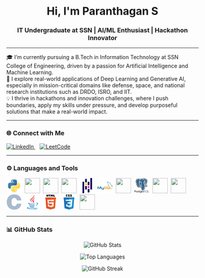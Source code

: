 <!-- GitHub README: Paranthagan S -->

<h1 align="center">Hi, I'm Paranthagan S</h1>
<h3 align="center">IT Undergraduate at SSN | AI/ML Enthusiast | Hackathon Innovator</h3>

---

🎓 I’m currently pursuing a B.Tech in Information Technology at SSN College of Engineering, driven by a passion for Artificial Intelligence and Machine Learning.  
🚀 I explore real-world applications of Deep Learning and Generative AI, especially in mission-critical domains like defense, space, and national research institutions such as DRDO, ISRO, and IIT.  
💡 I thrive in hackathons and innovation challenges, where I push boundaries, apply my skills under pressure, and develop purposeful solutions that make a real-world impact.

---

### 🌐 Connect with Me
<p align="left">
  <a href="https://www.linkedin.com/in/paranthagan-s-6477b7257/" target="_blank">
    <img src="https://cdn.jsdelivr.net/gh/devicons/devicon/icons/linkedin/linkedin-original.svg" alt="LinkedIn" width="36" height="36"/>
  </a>
  &nbsp;&nbsp;
  <a href="https://leetcode.com/u/paranthagan_s/" target="_blank">
    <img src="https://upload.wikimedia.org/wikipedia/commons/1/19/LeetCode_logo_black.png" alt="LeetCode" width="36" height="36"/>
  </a>
</p>

---

### ⚙️ Languages and Tools
<p align="left">
  <a href="https://www.python.org" target="_blank"><img src="https://raw.githubusercontent.com/devicons/devicon/master/icons/python/python-original.svg" width="40" height="40"/></a>&nbsp;
  <a href="https://flask.palletsprojects.com/" target="_blank"><img src="https://upload.wikimedia.org/wikipedia/commons/3/3c/Flask_logo.svg" width="40" height="40"/></a>&nbsp;
  <a href="https://www.tensorflow.org" target="_blank"><img src="https://www.vectorlogo.zone/logos/tensorflow/tensorflow-icon.svg" width="40" height="40"/></a>&nbsp;
  <a href="https://scikit-learn.org/" target="_blank"><img src="https://upload.wikimedia.org/wikipedia/commons/0/05/Scikit_learn_logo_small.svg" width="40" height="40"/></a>&nbsp;
  <a href="https://pandas.pydata.org/" target="_blank"><img src="https://raw.githubusercontent.com/devicons/devicon/master/icons/pandas/pandas-original.svg" width="40" height="40"/></a>&nbsp;
  <a href="https://www.mysql.com/" target="_blank"><img src="https://raw.githubusercontent.com/devicons/devicon/master/icons/mysql/mysql-original-wordmark.svg" width="40" height="40"/></a>&nbsp;
  <a href="https://www.sqlite.org/" target="_blank"><img src="https://www.vectorlogo.zone/logos/sqlite/sqlite-icon.svg" width="40" height="40"/></a>&nbsp;
  <a href="https://www.postgresql.org/" target="_blank"><img src="https://raw.githubusercontent.com/devicons/devicon/master/icons/postgresql/postgresql-original-wordmark.svg" width="40" height="40"/></a>&nbsp;
  <a href="https://postman.com" target="_blank"><img src="https://www.vectorlogo.zone/logos/getpostman/getpostman-icon.svg" width="40" height="40"/></a>&nbsp;
  <a href="https://www.arduino.cc/" target="_blank"><img src="https://cdn.worldvectorlogo.com/logos/arduino-1.svg" width="40" height="40"/></a>&nbsp;
  <a href="https://www.cprogramming.com/" target="_blank"><img src="https://raw.githubusercontent.com/devicons/devicon/master/icons/c/c-original.svg" width="40" height="40"/></a>&nbsp;
  <a href="https://www.java.com" target="_blank"><img src="https://raw.githubusercontent.com/devicons/devicon/master/icons/java/java-original.svg" width="40" height="40"/></a>&nbsp;
  <a href="https://www.w3.org/html/" target="_blank"><img src="https://raw.githubusercontent.com/devicons/devicon/master/icons/html5/html5-original-wordmark.svg" width="40" height="40"/></a>&nbsp;
  <a href="https://www.w3schools.com/css/" target="_blank"><img src="https://raw.githubusercontent.com/devicons/devicon/master/icons/css3/css3-original-wordmark.svg" width="40" height="40"/></a>&nbsp;
  <a href="https://git-scm.com/" target="_blank"><img src="https://www.vectorlogo.zone/logos/git-scm/git-scm-icon.svg" width="40" height="40"/></a>
</p>

---

### 📊 GitHub Stats

<p align="center">
  <img src="https://github-readme-stats.vercel.app/api?username=paranthagan78&show_icons=true&locale=en&theme=radical" alt="GitHub Stats" />
</p>
<p align="center">
  <img src="https://github-readme-stats.vercel.app/api/top-langs?username=paranthagan78&show_icons=true&locale=en&layout=compact&theme=radical" alt="Top Languages" />
</p>
<p align="center">
  <img src="https://github-readme-streak-stats.herokuapp.com/?user=paranthagan78&theme=radical" alt="GitHub Streak" />
</p>

